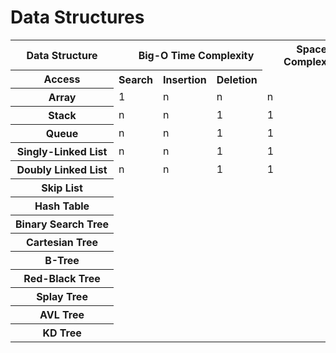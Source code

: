 # Data Structures



<table style="width: 100%;">
  <tr>
    <th>Data Structure</th>
    <th colspan="4">Big-O Time Complexity</th>
    <th>Space Complexity</th> 
  </tr>
  <tr>
    <th>Access</th>
    <th>Search</th>
    <th>Insertion</th> 
    <th>Deletion</th>
  </tr>
  <tr>
    <th style="white-space: nowrap">Array</td>
    <td>1</td>
    <td>n</td>
    <td>n</td>
    <td>n</td>
  </tr>
  <tr>
    <th style="white-space: nowrap">Stack</td>
    <td>n</td>
    <td>n</td>
    <td>1</td>
    <td>1</td>
  </tr>
  <tr>
    <th style="white-space: nowrap">Queue</td>
    <td>n</td>
    <td>n</td>
    <td>1</td>
    <td>1</td>
  </tr>
  <tr>
    <th style="white-space: nowrap">Singly-Linked List</td>
    <td>n</td>
    <td>n</td>
    <td>1</td>
    <td>1</td>
  </tr>
  <tr>
    <th style="white-space: nowrap">Doubly Linked List</td>
    <td>n</td>
    <td>n</td>
    <td>1</td>
    <td>1</td>
  </tr>
  <tr>
    <th style="white-space: nowrap">Skip List</td>
    <td></td>
    <td></td>
    <td></td>
    <td></td>
  </tr>
  <tr>
    <th style="white-space: nowrap">Hash Table</td>
    <td></td>
    <td></td>
    <td></td>
    <td></td>
  </tr>
  <tr>
    <th style="white-space: nowrap">Binary Search Tree</td>
    <td></td>
    <td></td>
    <td></td>
    <td></td>
  </tr>
  <tr>
    <th style="white-space: nowrap">Cartesian Tree</td>
    <td></td>
    <td></td>
    <td></td>
    <td></td>
  </tr>
  <tr>
    <th style="white-space: nowrap">B-Tree</td>
    <td></td>
    <td></td>
    <td></td>
    <td></td>
  </tr>
  <tr>
    <th style="white-space: nowrap">Red-Black Tree</td>
    <td></td>
    <td></td>
    <td></td>
    <td></td>
  </tr>
  <tr>
    <th style="white-space: nowrap">Splay Tree</td>
    <td></td>
    <td></td>
    <td></td>
    <td></td>
  </tr>
  <tr>
    <th style="white-space: nowrap">AVL Tree</td>
    <td></td>
    <td></td>
    <td></td>
    <td></td>
  </tr>
  <tr>
    <th style="white-space: nowrap">KD Tree</td>
    <td></td>
    <td></td>
    <td></td>
    <td></td>
  </tr>
</table>